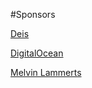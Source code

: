 #Sponsors

[Deis](http://deis.io)

[DigitalOcean](https://www.digitalocean.com/)

[Melvin Lammerts](http://dokku.net)
